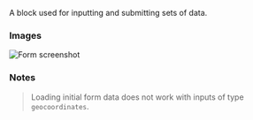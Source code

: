 A block used for inputting and submitting sets of data.

### Images

![Form screenshot](https://gitlab.com/appsemble/appsemble/-/raw/0.13.3/docs/images/form.png)

### Notes

> Loading initial form data does not work with inputs of type `geocoordinates`.
